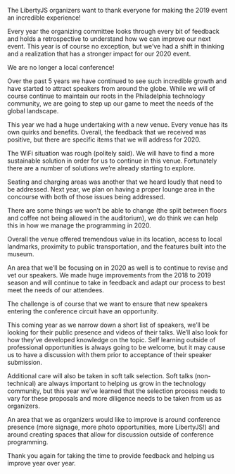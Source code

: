 The LibertyJS organizers want to thank everyone for making the 2019 event an incredible experience!

Every year the organizing committee looks through every bit of feedback and holds a retrospective to understand how we can improve our next event.  This year is of course no exception, but we’ve had a shift in thinking and a realization that has a stronger impact for our 2020 event.

We are no longer a local conference!

Over the past 5 years we have continued to see such incredible growth and have started to attract speakers from around the globe.  While we will of course continue to maintain our roots in the Philadelphia technology community, we are going to step up our game to meet the needs of the global landscape.

This year we had a huge undertaking with a new venue.   Every venue has its own quirks and benefits.  Overall, the feedback that we received was positive, but there are specific items that we will address for 2020.

The WiFi situation was rough (politely said).  We will have to find a more sustainable solution in order for us to continue in this venue.  Fortunately there are a number of solutions we’re already starting to explore.

Seating and charging areas was another that we heard loudly that need to be addressed.  Next year, we plan on having a proper lounge area in the concourse with both of those issues being addressed.

There are some things we won’t be able to change (the split between floors and coffee not being allowed in the auditorium), we do think we can help this in how we manage the programming in 2020.

Overall the venue offered tremendous value in its location, access to local landmarks, proximity to public transportation, and the features built into the museum.

An area that we’ll be focusing on in 2020 as well is to continue to revise and vet our speakers.  We made huge improvements from the 2018 to 2019 season and will continue to take in feedback and adapt our process to best meet the needs of our attendees.

The challenge is of course that we want to ensure that new speakers entering the conference circuit have an opportunity.

This coming year as we narrow down a short list of speakers, we’ll be looking for their public presence and videos of their talks.  We’ll also look for how they’ve developed knowledge on the topic.  Self learning outside of professional opportunities is always going to be welcome, but it may cause us to have a discussion with them prior to acceptance of their speaker submission.

Additional care will also be taken in soft talk selection.  Soft talks (non-technical) are always important to helping us grow in the technology community, but this year we’ve learned that the selection process needs to vary for these proposals and more diligence needs to be taken from us as organizers.

An area that we as organizers would like to improve is around conference presence (more signage, more photo opportunities, more LibertyJS!) and around creating spaces that allow for discussion outside of conference programming.

Thank you again for taking the time to provide feedback and helping us improve year over year.
